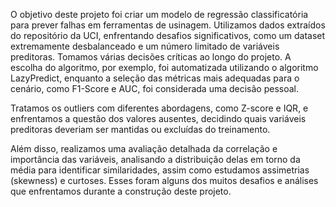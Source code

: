 O objetivo deste projeto foi criar um modelo de regressão classificatória para prever falhas em ferramentas de usinagem. 
Utilizamos dados extraídos do repositório da UCI, enfrentando desafios significativos, como um dataset extremamente desbalanceado e um 
número limitado de variáveis preditoras.
Tomamos várias decisões críticas ao longo do projeto. A escolha do algoritmo, por exemplo, foi automatizada utilizando o algoritmo LazyPredict,
enquanto a seleção das métricas mais adequadas para o cenário, como F1-Score e AUC, foi considerada uma decisão pessoal.

Tratamos os outliers com diferentes abordagens, como Z-score e IQR, e enfrentamos a questão dos valores ausentes, decidindo quais variáveis
preditoras deveriam ser mantidas ou excluídas do treinamento.

Além disso, realizamos uma avaliação detalhada da correlação e importância das variáveis, analisando a distribuição delas em torno da 
média para identificar similaridades, assim como estudamos assimetrias (skewness) e curtoses. Esses foram alguns dos muitos desafios e 
análises que enfrentamos durante a construção deste projeto.
